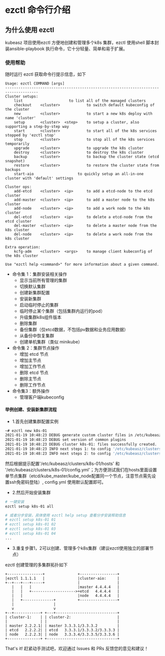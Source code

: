 # ezctl 命令行介绍

## 为什么使用 ezctl

kubeasz 项目使用ezctl 方便地创建和管理多个k8s 集群，ezctl 使用shell 脚本封装ansible-playbook 执行命令，它十分轻量、简单和易于扩展。

### 使用帮助

随时运行 ezctl 获取命令行提示信息，如下

```
Usage: ezctl COMMAND [args]
-------------------------------------------------------------------------------------
Cluster setups:
    list		             to list all of the managed clusters
    checkout    <cluster>            to switch default kubeconfig of the cluster
    new         <cluster>            to start a new k8s deploy with name 'cluster'
    setup       <cluster>  <step>    to setup a cluster, also supporting a step-by-step way
    start       <cluster>            to start all of the k8s services stopped by 'ezctl stop'
    stop        <cluster>            to stop all of the k8s services temporarily
    upgrade     <cluster>            to upgrade the k8s cluster
    destroy     <cluster>            to destroy the k8s cluster
    backup      <cluster>            to backup the cluster state (etcd snapshot)
    restore     <cluster>            to restore the cluster state from backups
    start-aio		             to quickly setup an all-in-one cluster with 'default' settings

Cluster ops:
    add-etcd    <cluster>  <ip>      to add a etcd-node to the etcd cluster
    add-master  <cluster>  <ip>      to add a master node to the k8s cluster
    add-node    <cluster>  <ip>      to add a work node to the k8s cluster
    del-etcd    <cluster>  <ip>      to delete a etcd-node from the etcd cluster
    del-master  <cluster>  <ip>      to delete a master node from the k8s cluster
    del-node    <cluster>  <ip>      to delete a work node from the k8s cluster

Extra operation:
    kcfg-adm    <cluster>  <args>    to manage client kubeconfig of the k8s cluster

Use "ezctl help <command>" for more information about a given command.
```

- 命令集 1：集群安装相关操作
  - 显示当前所有管理的集群
  - 切换默认集群
  - 创建新集群配置
  - 安装新集群
  - 启动临时停止的集群
  - 临时停止某个集群（包括集群内运行的pod）
  - 升级集群k8s组件版本
  - 删除集群
  - 备份集群（仅etcd数据，不包括pv数据和业务应用数据）
  - 从备份中恢复集群
  - 创建单机集群（类似 minikube）
- 命令集 2：集群节点操作
  - 增加 etcd 节点
  - 增加主节点
  - 增加工作节点
  - 删除 etcd 节点
  - 删除主节点
  - 删除工作节点
- 命令集3：额外操作
  - 管理客户端kubeconfig

#### 举例创建、安装新集群流程

- 1.首先创建集群配置实例

``` bash
~# ezctl new k8s-01
2021-01-19 10:48:23 DEBUG generate custom cluster files in /etc/kubeasz/clusters/k8s-01
2021-01-19 10:48:23 DEBUG set version of common plugins
2021-01-19 10:48:23 DEBUG cluster k8s-01: files successfully created.
2021-01-19 10:48:23 INFO next steps 1: to config '/etc/kubeasz/clusters/k8s-01/hosts'
2021-01-19 10:48:23 INFO next steps 2: to config '/etc/kubeasz/clusters/k8s-01/config.yml'
```
然后根据提示配置'/etc/kubeasz/clusters/k8s-01/hosts' 和 '/etc/kubeasz/clusters/k8s-01/config.yml'；为方便测试我们在hosts里面设置单节点集群（etcd/kube_master/kube_node配置同一个节点，注意节点需先设置ssh免密码登陆）, config.yml 使用默认配置即可。

- 2.然后开始安装集群

``` bash
# 一键安装
ezctl setup k8s-01 all

# 或者分步安装，具体使用 ezctl help setup 查看分步安装帮助信息
# ezctl setup k8s-01 01
# ezctl setup k8s-01 02
# ezctl setup k8s-01 03
# ezctl setup k8s-01 04
...
```

- 3.重复步骤1，2可以创建、管理多个k8s集群（建议ezctl使用独立的部署节点）

ezctl 创建管理的多集群拓扑如下

```
+----------------+               +-----------------+
|ezctl 1.1.1.1   |               |cluster-aio:     |
+--+---+---+-----+               |                 |
   |   |   |                     |master 4.4.4.4   |
   |   |   +-------------------->+etcd   4.4.4.4   |
   |   |                         |node   4.4.4.4   |
   |   +--------------+          +-----------------+
   |                  |
   v                  v
+--+------------+ +---+----------------------------+
| cluster-1:    | | cluster-2:                     |
|               | |                                |
| master 2.2.2.1| | master 3.3.3.1/3.3.3.2         |
| etcd   2.2.2.2| | etcd   3.3.3.1/3.3.3.2/3.3.3.3 |
| node   2.2.2.3| | node   3.3.3.4/3.3.3.5/3.3.3.6 |
+---------------+ +--------------------------------+
```

That's it! 赶紧动手测试吧，欢迎通过 Issues 和 PRs 反馈您的意见和建议！
